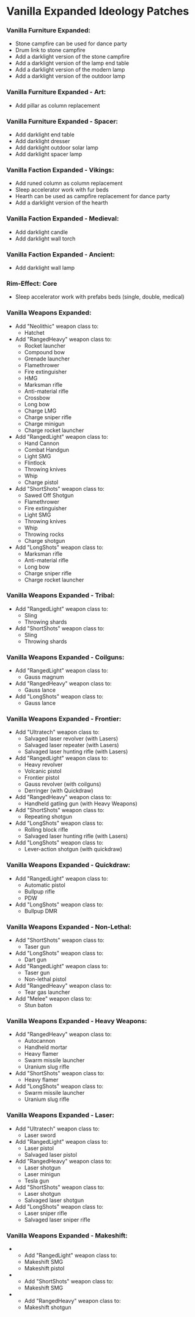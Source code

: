 # Vanilla Expanded Ideology Patches

### Vanilla Furniture Expanded:
  - Stone campfire can be used for dance party
  - Drum link to stone campfire
  - Add a darklight version of the stone campfire
  - Add a darklight version of the lamp end table
  - Add a darklight version of the modern lamp
  - Add a darklight version of the outdoor lamp

### Vanilla Furniture Expanded - Art:
  - Add pillar as column replacement

### Vanilla Furniture Expanded - Spacer:
  - Add darklight end table
  - Add darklight dresser
  - Add darklight outdoor solar lamp
  - Add darklight spacer lamp

### Vanilla Faction Expanded - Vikings:
  - Add runed column as column replacement
  - Sleep accelerator work with fur beds
  - Hearth can be used as campfire replacement for dance party
  - Add a darklight version of the hearth

### Vanilla Faction Expanded - Medieval:
  - Add darklight candle
  - Add darklight wall torch

### Vanilla Faction Expanded - Ancient:
  - Add darklight wall lamp

### Rim-Effect: Core
  - Sleep accelerator work with prefabs beds (single, double, medical)

### Vanilla Weapons Expanded:
  - Add "Neolithic" weapon class to:
    - Hatchet
  - Add "RangedHeavy" weapon class to:
    - Rocket launcher
    - Compound bow
    - Grenade launcher
    - Flamethrower
    - Fire extinguisher
    - HMG
    - Marksman rifle
    - Anti-material rifle
    - Crossbow
    - Long bow
    - Charge LMG
    - Charge sniper rifle
    - Charge minigun
    - Charge rocket launcher
  - Add "RangedLight" weapon class to:
    - Hand Cannon
    - Combat Handgun
    - Light SMG
    - Flintlock
    - Throwing knives
    - Whip
    - Charge pistol
  - Add "ShortShots" weapon class to:
    - Sawed Off Shotgun
    - Flamethrower
    - Fire extinguisher
    - Light SMG
    - Throwing knives
    - Whip
    - Throwing rocks
    - Charge shotgun
  - Add "LongShots" weapon class to:
    - Marksman rifle
    - Anti-material rifle
    - Long bow
    - Charge sniper rifle
    - Charge rocket launcher

### Vanilla Weapons Expanded - Tribal:
  - Add "RangedLight" weapon class to:
    - Sling
    - Throwing shards
  - Add "ShortShots" weapon class to:
    - Sling
    - Throwing shards

### Vanilla Weapons Expanded - Coilguns:
  - Add "RangedLight" weapon class to:
    - Gauss magnum
  - Add "RangedHeavy" weapon class to:
    - Gauss lance
  - Add "LongShots" weapon class to:
    - Gauss lance
  
### Vanilla Weapons Expanded - Frontier:
  - Add "Ultratech" weapon class to:
    - Salvaged laser revolver (with Lasers)
    - Salvaged laser repeater (with Lasers)
    - Salvaged laser hunting rifle (with Lasers)
  - Add "RangedLight" weapon class to:
    - Heavy revolver
    - Volcanic pistol
    - Frontier pistol
    - Gauss revolver (with coilguns)
    - Derringer (with Quickdraw)
  - Add "RangedHeavy" weapon class to:
    - Handheld gatling gun (with Heavy Weapons)
  - Add "ShortShots" weapon class to:
    - Repeating shotgun
  - Add "LongShots" weapon class to:
    - Rolling block rifle
    - Salvaged laser hunting rifle (with Lasers)
  - Add "LongShots" weapon class to:
    - Lever-action shotgun (with quickdraw)

### Vanilla Weapons Expanded - Quickdraw:
  - Add "RangedLight" weapon class to:
    - Automatic pistol
    - Bullpup rifle
    - PDW
  - Add "LongShots" weapon class to:
    - Bullpup DMR

### Vanilla Weapons Expanded - Non-Lethal:
  - Add "ShortShots" weapon class to:
    - Taser gun
  - Add "LongShots" weapon class to:
    - Dart gun
  - Add "RangedLight" weapon class to:
    - Taser gun
    - Non-lethal pistol
  - Add "RangedHeavy" weapon class to:
    - Tear gas launcher
  - Add "Melee" weapon class to:
    - Stun baton

### Vanilla Weapons Expanded - Heavy Weapons:
  - Add "RangedHeavy" weapon class to:
    - Autocannon
    - Handheld mortar
    - Heavy flamer
    - Swarm missile launcher
    - Uranium slug rifle
  - Add "ShortShots" weapon class to:
    - Heavy flamer
  - Add "LongShots" weapon class to:
    - Swarm missile launcher
    - Uranium slug rifle

### Vanilla Weapons Expanded - Laser:
  - Add "Ultratech" weapon class to:
    - Laser sword
  - Add "RangedLight" weapon class to:
    - Laser pistol
    - Salvaged laser pistol
  - Add "RangedHeavy" weapon class to:
    - Laser shotgun
    - Laser minigun
    - Tesla gun
  - Add "ShortShots" weapon class to:
    - Laser shotgun
    - Salvaged laser shotgun
  - Add "LongShots" weapon class to:
    - Laser sniper rifle
    - Salvaged laser sniper rifle

### Vanilla Weapons Expanded - Makeshift:
  - - Add "RangedLight" weapon class to:
    - Makeshift SMG
    - Makeshift pistol
  - - Add "ShortShots" weapon class to:
    - Makeshift SMG
  - - Add "RangedHeavy" weapon class to:
    - Makeshift shotgun
